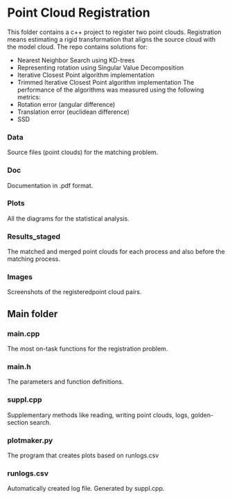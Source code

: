 # Point Cloud Registration
This folder contains a c++ project to register two point clouds. Registration means estimating a rigid transformation that aligns the source cloud with the model cloud.
The repo contains solutions for:
- Nearest Neighbor Search using KD-trees
- Representing rotation using Singular Value Decomposition
- Iterative Closest Point algorithm implementation
- Trimmed Iterative Closest Point algorithm implementation
The performance of the algorithms was measured using the following metrics:
- Rotation error (angular difference)
- Translation error (euclidean difference)
- SSD 
### Data
Source files (point clouds) for the matching problem.
### Doc 
Documentation in .pdf format. 
### Plots
All the diagrams for the statistical analysis.
### Results_staged
The matched and merged point clouds for each process and also before the matching process.
### Images
Screenshots of the registeredpoint cloud pairs.
## Main folder
### main.cpp
The most on-task functions for the registration problem.
### main.h
The parameters and function definitions.
### suppl.cpp
Supplementary methods like reading, writing point clouds, logs, golden-section search. 
### plotmaker.py
The program that creates plots based on runlogs.csv
### runlogs.csv
Automatically created log file. Generated by suppl.cpp.

